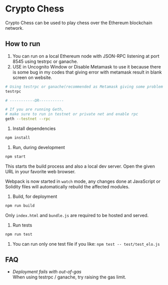 # Crypto Chess


Crypto Chess can be used to play chess over the Ethereum blockchain network.

## How to run

1. You can run on a local Ethereum node with JSON-RPC listening at port 8545 using testrpc or ganache.
2. USE in Uncognito Window or Disable Metamask to use it because there is some bug in my codes that giving error with metamask result in blank screen on website.

  ```bash
  # Using testrpc or ganache(recommended as Metamask giving some problem on some contracts)
  testrpc

  # -----------OR-----------

  # If you are running Geth, 
  # make sure to run in testnet or private net and enable rpc
  geth --testnet --rpc
  ```

1. Install dependencies

  ```bash
  npm install
  ```

1. Run, during development

  ```bash
  npm start
  ```

  This starts the build process and also a local dev server. Open the given URL in your favorite web browser.

  Webpack is now started in `watch` mode, any changes done at JavaScript or Solidity files will automatically rebuild the affected modules.

1. Build, for deployment

  ```bash
  npm run build
  ```

  Only `index.html` and `bundle.js` are required to be hosted and served.

1. Run tests

  ```bash
  npm run test
  ```

1. You can run only one test file if you like: `npm test -- test/test_elo.js`

## FAQ

- _Deployment fails with out-of-gas_  
  When using testrpc / ganache, try raising the gas limit.
